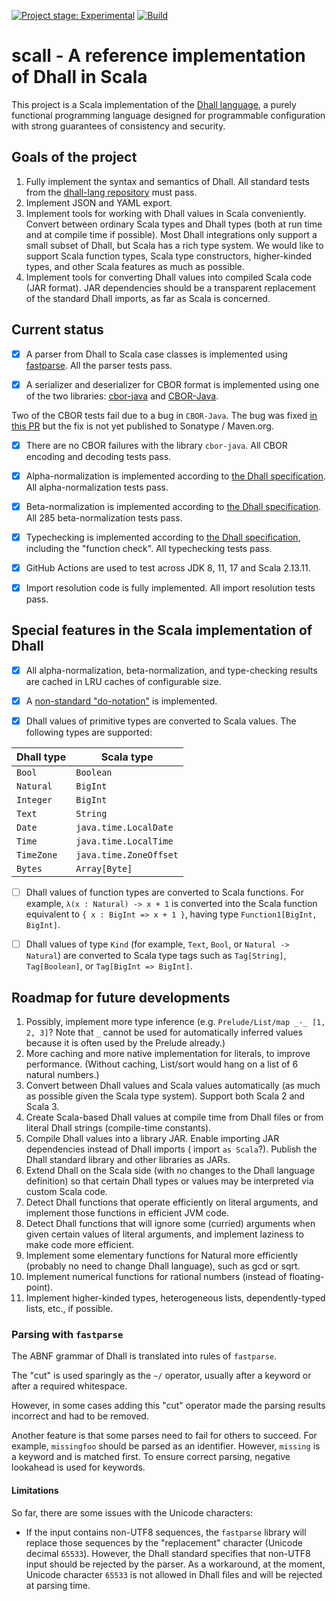 [![Project stage: Experimental][project-stage-badge: Experimental]][project-stage-page]
[![Build](https://github.com/winitzki/scall/workflows/scall_build_and_test/badge.svg)](https://github.com/winitzki/scall/actions/workflows/build-and-test.yml)


[project-stage-page]: https://blog.pother.ca/project-stages/

[project-stage-badge: Concept]: https://img.shields.io/badge/Project%20Stage-Concept-red.svg

[project-stage-badge: Research]: https://img.shields.io/badge/Project%20Stage-Research-orange.svg

[project-stage-badge: Experimental]: https://img.shields.io/badge/Project%20Stage-Experimental-yellow.svg

[project-stage-badge: Development]: https://img.shields.io/badge/Project%20Stage-Development-yellowgreen.svg

[project-stage-badge: Production Ready]: https://img.shields.io/badge/Project%20Stage-Production%20Ready-brightgreen.svg

[project-stage-badge: DEPRECATED]: https://img.shields.io/badge/Project%20Stage-%20!%20DEPRECATED%20%20%20!-ff0000.svg

# scall - A reference implementation of Dhall in Scala

This project is a Scala implementation of the [Dhall language](https://dhall-lang.org), a purely functional programming
language designed for programmable configuration with strong guarantees of consistency and security.

## Goals of the project

1. Fully implement the syntax and semantics of Dhall. All standard tests from
   the [dhall-lang repository](https://github.com/dhall-lang/dhall-lang) must pass.
2. Implement JSON and YAML export.
2. Implement tools for working with Dhall values in Scala conveniently. Convert between ordinary Scala types and Dhall
   types (both at run time and at compile time if possible). Most Dhall integrations only support a small subset of
   Dhall, but Scala has a rich type system. We would like to support Scala function types, Scala type constructors,
   higher-kinded types, and other Scala features as much as possible.
3. Implement tools for converting Dhall values into compiled Scala code (JAR format). JAR dependencies should be a
   transparent replacement of the standard Dhall imports, as far as Scala is concerned.

## Current status

- [x] A parser from Dhall to Scala case classes is implemented
  using [fastparse](https://github.com/com-lihaoyi/fastparse). All the parser tests pass.

- [x] A serializer and deserializer for CBOR format is implemented using one of the two
  libraries: [cbor-java](https://github.com/c-rack/cbor-java) and [CBOR-Java](https://github.com/peteroupc/CBOR-Java).

Two of the CBOR tests fail due to a bug in `CBOR-Java`. The bug was
fixed [in this PR](https://github.com/peteroupc/CBOR-Java/pull/25) but the fix is not yet published to Sonatype /
Maven.org.

- [x] There are no CBOR failures with the library `cbor-java`. All CBOR encoding and decoding tests pass.

- [x] Alpha-normalization is implemented according
  to [the Dhall specification](https://github.com/dhall-lang/dhall-lang/blob/master/standard/alpha-normalization.md).
  All alpha-normalization tests pass.

- [x] Beta-normalization is implemented according
  to [the Dhall specification](https://github.com/dhall-lang/dhall-lang/blob/master/standard/beta-normalization.md). All
  285 beta-normalization tests pass.

- [x] Typechecking is implemented according
  to [the Dhall specification](https://github.com/dhall-lang/dhall-lang/blob/master/standard/type-inference.md),
  including the "function check". All typechecking tests pass.

- [x] GitHub Actions are used to test across JDK 8, 11, 17 and Scala 2.13.11.

- [x] Import resolution code is fully implemented. All import resolution tests pass.

## Special features in the Scala implementation of Dhall

- [x] All alpha-normalization, beta-normalization, and type-checking results are cached in LRU caches of configurable
  size.

- [x] A [non-standard "do-notation"](docs/do-notation.md) is implemented.

- [x] Dhall values of primitive types are converted to Scala values. The following types are supported:

| Dhall type | Scala type             |
|------------|------------------------|
| `Bool`     | `Boolean`              |
| `Natural`  | `BigInt`               |
| `Integer`  | `BigInt`               |
| `Text`     | `String`               |
| `Date`     | `java.time.LocalDate`  |
| `Time`     | `java.time.LocalTime`  |
| `TimeZone` | `java.time.ZoneOffset` |
| `Bytes`    | `Array[Byte]`          |

- [ ] Dhall values of function types are converted to Scala functions. For example, `λ(x : Natural) -> x + 1` is
  converted into the Scala function equivalent to `{ x : BigInt => x + 1 }`, having type `Function1[BigInt, BigInt]`.

- [ ] Dhall values of type `Kind` (for example, `Text`, `Bool`, or `Natural -> Natural`) are converted to Scala type
  tags such as `Tag[String]`, `Tag[Boolean]`, or `Tag[BigInt => BigInt]`.

## Roadmap for future developments

1. Possibly, implement more type inference (e.g. `Prelude/List/map _-_ [1, 2, 3]`? Note that `_` cannot be used for
   automatically inferred values because it is often used by the Prelude already.)
2. More caching and more native implementation for literals, to improve performance. (Without caching, List/sort would
   hang on a list of 6 natural numbers.)
5. Convert between Dhall values and Scala values automatically (as much as possible given the Scala type system).
   Support both Scala 2 and Scala 3.
6. Create Scala-based Dhall values at compile time from Dhall files or from literal Dhall strings (compile-time
   constants).
7. Compile Dhall values into a library JAR. Enable importing JAR dependencies instead of Dhall imports (
   import `as Scala`?). Publish the Dhall standard library and other libraries as JARs.
8. Extend Dhall on the Scala side (with no changes to the Dhall language definition) so that certain Dhall types or
   values may be interpreted via custom Scala code.
9. Detect Dhall functions that operate efficiently on literal arguments, and implement those functions in efficient JVM
   code.
10. Detect Dhall functions that will ignore some (curried) arguments when given certain values of literal arguments, and
    implement laziness to make code more efficient.
11. Implement some elementary functions for Natural more efficiently (probably no need to change Dhall language), such
    as gcd or sqrt.
12. Implement numerical functions for rational numbers (instead of floating-point).
13. Implement higher-kinded types, heterogeneous lists, dependently-typed lists, etc., if possible.

### Parsing with `fastparse`

The ABNF grammar of Dhall is translated into rules of `fastparse`.

The "cut" is used sparingly as the `~/` operator, usually after a keyword or after a required whitespace.

However, in some cases adding this "cut" operator made the parsing results incorrect and had to be removed.

Another feature is that some parses need to fail for others to succeed. For example, `missingfoo` should be parsed as an
identifier. However, `missing` is a keyword and is matched first. To ensure correct parsing, negative lookahead is used
for keywords.

#### Limitations

So far, there are some issues with the Unicode characters:

- If the input contains non-UTF8 sequences, the `fastparse` library will replace those sequences by the "replacement"
  character (Unicode decimal `65533`). However, the Dhall standard specifies that non-UTF8 input should be rejected by
  the parser. As a workaround, at the moment, Unicode character `65533` is not allowed in Dhall files and will be
  rejected at parsing time.
